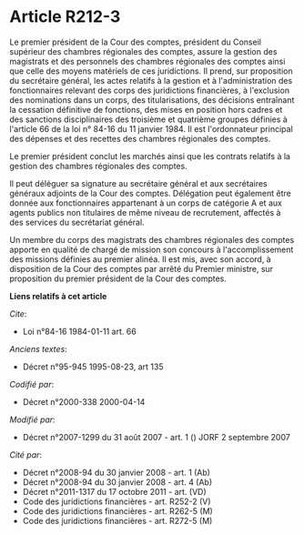 # Article R212-3

Le premier président de la Cour des comptes, président du Conseil supérieur des chambres régionales des comptes, assure la
gestion des magistrats et des personnels des chambres régionales des comptes ainsi que celle des moyens matériels de ces
juridictions. Il prend, sur proposition du secrétaire général, les actes relatifs à la gestion et à l'administration des
fonctionnaires relevant des corps des juridictions financières, à l'exclusion des nominations dans un corps, des
titularisations, des décisions entraînant la cessation définitive de fonctions, des mises en position hors cadres et des
sanctions disciplinaires des troisième et quatrième groupes définies à l'article 66 de la loi n° 84-16 du 11 janvier 1984. Il
est l'ordonnateur principal des dépenses et des recettes des chambres régionales des comptes.

Le premier président conclut les marchés ainsi que les contrats relatifs à la gestion des chambres régionales des comptes.

Il peut déléguer sa signature au secrétaire général et aux secrétaires généraux adjoints de la Cour des comptes. Délégation
peut également être donnée aux fonctionnaires appartenant à un corps de catégorie A et aux agents publics non titulaires de
même niveau de recrutement, affectés à des services du secrétariat général.

Un membre du corps des magistrats des chambres régionales des comptes apporte en qualité de chargé de mission son concours à
l'accomplissement des missions définies au premier alinéa. Il est mis, avec son accord, à disposition de la Cour des comptes
par arrêté du Premier ministre, sur proposition du premier président de la Cour des comptes.

**Liens relatifs à cet article**

_Cite_:

  - Loi n°84-16 1984-01-11 art. 66

_Anciens textes_:

  - Décret n°95-945 1995-08-23, art 135

_Codifié par_:

  - Décret n°2000-338 2000-04-14

_Modifié par_:

  - Décret n°2007-1299 du 31 août 2007 - art. 1 () JORF 2 septembre 2007

_Cité par_:

  - Décret n°2008-94 du 30 janvier 2008 - art. 1 (Ab)
  - Décret n°2008-94 du 30 janvier 2008 - art. 4 (Ab)
  - Décret n°2011-1317 du 17 octobre 2011 - art. (VD)
  - Code des juridictions financières - art. R252-2 (V)
  - Code des juridictions financières - art. R262-5 (M)
  - Code des juridictions financières - art. R272-5 (M)
